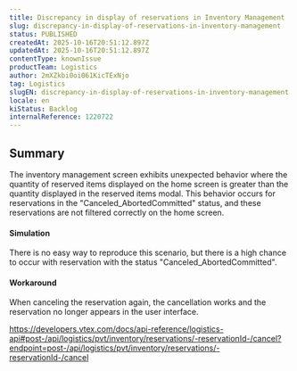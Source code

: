 ```yaml
---
title: Discrepancy in display of reservations in Inventory Management
slug: discrepancy-in-display-of-reservations-in-inventory-management
status: PUBLISHED
createdAt: 2025-10-16T20:51:12.897Z
updatedAt: 2025-10-16T20:51:12.897Z
contentType: knownIssue
productTeam: Logistics
author: 2mXZkbi0oi061KicTExNjo
tag: Logistics
slugEN: discrepancy-in-display-of-reservations-in-inventory-management
locale: en
kiStatus: Backlog
internalReference: 1220722
---
```


## Summary



The inventory management screen exhibits unexpected behavior where the quantity of reserved items displayed on the home screen is greater than the quantity displayed in the reserved items modal. This behavior occurs for reservations in the "Canceled_AbortedCommitted" status, and these reservations are not filtered correctly on the home screen.


#### Simulation



There is no easy way to reproduce this scenario, but there is a high chance to occur with reservation with the status "Canceled_AbortedCommitted".


#### Workaround



When canceling the reservation again, the cancellation works and the reservation no longer appears in the user interface.

https://developers.vtex.com/docs/api-reference/logistics-api#post-/api/logistics/pvt/inventory/reservations/-reservationId-/cancel?endpoint=post-/api/logistics/pvt/inventory/reservations/-reservationId-/cancel

